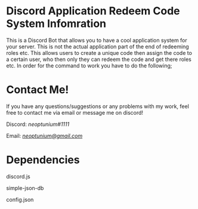 # Discord Application Redeem Code System Infomration

This is a Discord Bot that allows you to have a cool application system for your server. This is not the actual application part of the end of redeeming roles etc. This allows users to create a unique code then assign the code to a certain user, who then only they can redeem the code and get there roles etc. In order for the command to work you have to do the following;


# Contact Me!
 If you have any questions/suggestions or any problems with my work, feel free to contact me via email or message me on discord!

  Discord: *neoptunium#1111*

  Email: *neoptunium@gmail.com*

# Dependencies 
discord.js

simple-json-db

config.json
